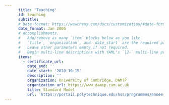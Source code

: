 ```yaml
---
      title: 'Teaching'
      id: teaching
      subtitle:
      # Date format: https://wowchemy.com/docs/customization/#date-format
      date_format: Jan 2006
      # Accomplishments.
      #   Add/remove as many `item` blocks below as you like.
      #   `title`, `organization`, and `date_start` are the required parameters.
      #   Leave other parameters empty if not required.
      #   Begin multi-line descriptions with YAML's `|2-` multi-line prefix.
      items:
        - certificate_url:
          date_end: ''
          date_start: '2020-10-15'
          description: ''
          organization: University of Cambridge, DAMTP
          organization_url: https://www.damtp.cam.ac.uk
          title: Standard Model
          url: 'https://portail.polytechnique.edu/hss/programmes/annee-3/stages-de-recherche'
---
```

